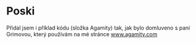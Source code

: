 # Poski

Přidal jsem i příklad kódu (složka Agamity) tak, jak bylo domluveno s paní Grimovou, který používám na mé stránce www.agamity.com
